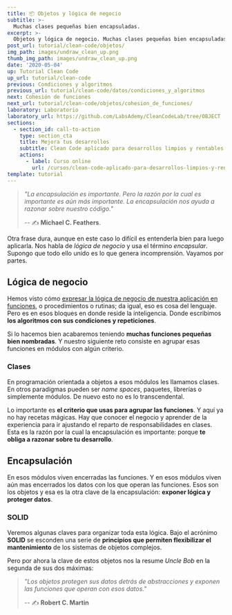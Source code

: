 ```yaml
---
title: 📦 Objetos y lógica de negocio
subtitle: >-
  Muchas clases pequeñas bien encapsuladas.
excerpt: >-
  Objetos y lógica de negocio. Muchas clases pequeñas bien encapsuladas.
post_url: tutorial/clean-code/objetos/
img_path: images/undraw_clean_up.png
thumb_img_path: images/undraw_clean_up.png
date: '2020-05-04'
up: Tutorial Clean Code
up_url: tutorial/clean-code
previous: Condiciones y algoritmos
previous_url: tutorial/clean-code/datos/condiciones_y_algoritmos
next: Cohesión de funciones
next_url: tutorial/clean-code/objetos/cohesion_de_funciones/
laboratory: Laboratorio
laboratory_url: https://github.com/LabsAdemy/CleanCodeLab/tree/OBJECT
sections:
  - section_id: call-to-action
    type: section_cta
    title: Mejora tus desarrollos
    subtitle: Clean Code aplicado para desarrollos limpios y rentables.
    actions:
      - label: Curso online
        url: /cursos/clean-code-aplicado-para-desarrollos-limpios-y-rentables/
template: tutorial
---
```


> _"La encapsulación es importante. Pero la razón por la cual es importante es aún más importante. La encapsulación nos ayuda a razonar sobre nuestro código."_
>
> -- ✍️ **Michael C. Feathers**.

Otra frase dura, aunque en este caso lo difícil es entenderla bien para luego aplicarla. Nos habla de _lógica de negocio_ y usa el término _encapsular_. Supongo que todo ello unido es lo que genera incomprensión. Vayamos por partes.

## Lógica de negocio

Hemos visto cómo [expresar la lógica de negocio de nuestra aplicación en funciones](https://www.bitademy.com/tutorial/clean-code/funciones/funciones_puras_y_metodos_de_clase), o procedimientos o rutinas; da igual, eso es cosa del lenguaje. Pero es en esos bloques en donde reside la inteligencia. Donde escribimos **los algoritmos con sus condiciones y repeticiones**.

Si lo hacemos bien acabaremos teniendo **muchas funciones pequeñas bien nombradas**. Y nuestro siguiente reto consiste en agrupar esas funciones en módulos con algún criterio.

### Clases

En programación orientada a objetos a esos módulos les llamamos clases. En otros paradigmas pueden ser _name spaces_, paquetes, librerías o simplemente módulos. De nuevo esto no es lo transcendental.

Lo importante es **el criterio que usas para agrupar las funciones**. Y aquí ya no hay recetas mágicas. Hay que conocer el negocio y aprender de la experiencia para ir ajustando el reparto de responsabilidades en clases. Esta es la razón por la cual la encapsulación es importante: porque **te obliga a razonar sobre tu desarrollo**.

## Encapsulación

En esos módulos viven encerradas las funciones. Y en esos módulos viven aún mas encerrados los datos con los que operan las funciones. Esos son los objetos y esa es la otra clave de la encapsulación: **exponer lógica y proteger datos**.

### SOLID

Veremos algunas claves para organizar toda esta lógica. Bajo el acrónimo **SOLID** se esconden una serie de **principios que permiten flexibilizar el mantenimiento** de los sistemas de objetos complejos.

Pero por ahora la clave de estos objetos nos la resume _Uncle Bob_ en la segunda de sus dos máximas:

> _"Los objetos protegen sus datos detrás de abstracciones y exponen las funciones que operan con esos datos."_
>
> -- ✍️ **Robert C. Martin**
